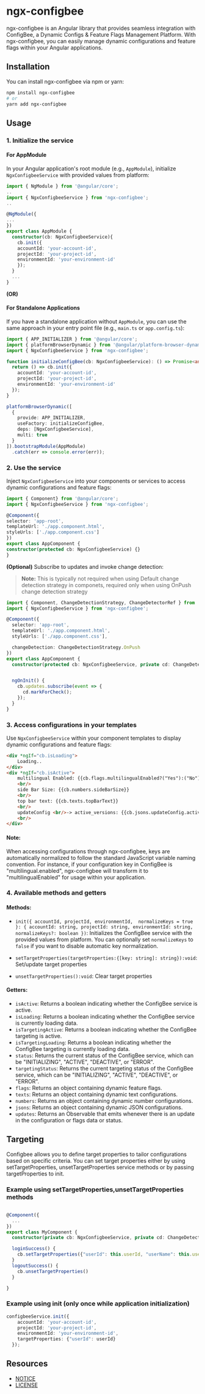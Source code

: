 # ngx-configbee

ngx-configbee is an Angular library that provides seamless integration with ConfigBee, a Dynamic Configs & Feature Flags Management Platform. With ngx-configbee, you can easily manage dynamic configurations and feature flags within your Angular applications.

## Installation

You can install ngx-configbee via npm or yarn:

```bash
npm install ngx-configbee
# or
yarn add ngx-configbee
```

## Usage

### 1. Initialize the service

#### For AppModule

In your Angular application's root module (e.g., `AppModule`), initialize `NgxConfigbeeService` with provided values from platform:

```typescript
import { NgModule } from '@angular/core';
..
import { NgxConfigbeeService } from 'ngx-configbee';
..

@NgModule({
...
})
export class AppModule {
  constructor(cb: NgxConfigbeeService){
    cb.init({
    accountId: 'your-account-id',
    projectId: 'your-project-id',
    environmentId: 'your-environment-id'
    });
  }
  ...
}

```

**(OR)**

#### For Standalone Applications

If you have a standalone application without `AppModule`, you can use the same approach in your entry point file (e.g., `main.ts` or `app.config.ts`):

```typescript
import { APP_INITIALIZER } from '@angular/core';
import { platformBrowserDynamic } from '@angular/platform-browser-dynamic';
import { NgxConfigbeeService } from 'ngx-configbee';

function initializeConfigBee(cb: NgxConfigbeeService): () => Promise<any> {
  return () => cb.init({
    accountId: 'your-account-id',
    projectId: 'your-project-id',
    environmentId: 'your-environment-id'
  });
}

platformBrowserDynamic([
  {
    provide: APP_INITIALIZER,
    useFactory: initializeConfigBee,
    deps: [NgxConfigbeeService],
    multi: true
  }
]).bootstrapModule(AppModule)
  .catch(err => console.error(err));
```

### 2. Use the service

Inject `NgxConfigbeeService` into your components or services to access dynamic configurations and feature flags:

  ```typescript
import { Component} from '@angular/core';
import { NgxConfigbeeService } from 'ngx-configbee';

@Component({
  selector: 'app-root',
  templateUrl: './app.component.html',
  styleUrls: ['./app.component.css']
})
export class AppComponent {
  constructor(protected cb: NgxConfigbeeService) {}
}
```


**(Optional)** Subscribe to updates and invoke change detection:
> **Note:** This is typically not required when using Default change detection strategy in componets,
required only when using OnPush change detection strategy

```typescript
import { Component, ChangeDetectionStrategy, ChangeDetectorRef } from '@angular/core';
import { NgxConfigbeeService } from 'ngx-configbee';

@Component({
  selector: 'app-root',
  templateUrl: './app.component.html',
  styleUrls: ['./app.component.css'],

  changeDetection: ChangeDetectionStrategy.OnPush
})
export class AppComponent {
  constructor(protected cb: NgxConfigbeeService, private cd: ChangeDetectorRef) {}


  ngOnInit() {
    cb.updates.subscribe(event => {
      cd.markForCheck();
    });
  }
}
```
    
### 3. Access configurations in your templates

Use `NgxConfigbeeService` within your component templates to display dynamic configurations and feature flags:

```html
<div *ngIf="cb.isLoading">
    Loading..
</div>
<div *ngIf="cb.isActive">
    multilingual Enabled: {{cb.flags.multilingualEnabled?("Yes"):("No")}}
    <br/>
    side Bar Size: {{cb.numbers.sideBarSize}}
    <br/>
    top bar text: {{cb.texts.topBarText}}
    <br/>
    updateConfig <br/>-> active_versions: {{cb.jsons.updateConfig.active_versions}}
    <br/>
</div>
```

#### Note:

When accessing configurations through ngx-configbee, keys are automatically normalized to follow the standard JavaScript variable naming convention. For instance, if your configuration key in ConfigBee is "multilingual.enabled", ngx-configbee will transform it to "multilingualEnabled" for usage within your application.


### 4. Available methods and getters

#### Methods:

- `init({ accountId, projectId, environmentId,  normalizeKeys = true }: { accountId: string, projectId: string, environmentId: string, normalizeKeys?: boolean })`: Initializes the ConfigBee service with the provided values from platform. You can optionally set `normalizeKeys` to `false` if you want to disable automatic key normalization.

- `setTargetProperties(targetProperties:{[key: string]: string}):void`: Set/update target properties
- `unsetTargetProperties():void`: Clear target properties

#### Getters:

- `isActive`: Returns a boolean indicating whether the ConfigBee service is active.
- `isLoading`: Returns a boolean indicating whether the ConfigBee service is currently loading data.
- `isTargetingActive`: Returns a boolean indicating whether the ConfigBee targeting is active.
- `isTargetingLoading`: Returns a boolean indicating whether the ConfigBee targeting is currently loading data.
- `status`: Returns the current status of the ConfigBee service, which can be "INITIALIZING", "ACTIVE", "DEACTIVE", or "ERROR".
- `targetingStatus`: Returns the current targeting status of the ConfigBee service, which can be "INITIALIZING", "ACTIVE", "DEACTIVE", or "ERROR".
- `flags`: Returns an object containing dynamic feature flags.
- `texts`: Returns an object containing dynamic text configurations.
- `numbers`: Returns an object containing dynamic number configurations.
- `jsons`: Returns an object containing dynamic JSON configurations.
- `updates`: Returns an Observable that emits whenever there is an update in the configuration or flags data or status.

## Targeting
Configbee allows you to define target properties to tailor configurations based on specific criteria. You can set target properties either by using setTargetProperties, unsetTargetProperties service methods or by passing targetProperties to init.

### Example using setTargetProperties,unsetTargetProperties methods
```typescript

@Component({
  ...
})
export class MyComponent {
  constructor(private cb: NgxConfigbeeService, private cd: ChangeDetectorRef) {}

  loginSuccess() {
    cb.setTargetProperties({"userId": this.userId, "userName": this.userName})
  }
  logoutSuccess() {
    cb.unsetTargetProperties()
  }

}
```

### Example using init (only once while application initialization)
```typescript
configbeeService.init({
    accountId: 'your-account-id',
    projectId: 'your-project-id',
    environmentId: 'your-environment-id',
    targetProperties: {"userId": userId}
  });
```


## Resources
- [NOTICE](https://github.com/configbee/cb-client-angularjs/blob/main/NOTICE)
- [LICENSE](https://github.com/configbee/cb-client-angularjs/blob/main/LICENSE)
